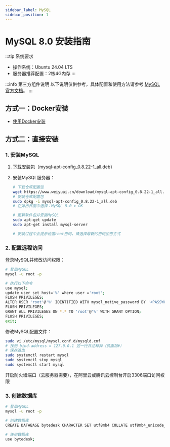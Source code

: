 ```yaml
---
sidebar_label: MySQL
sidebar_position: 1
---
```


# MySQL 8.0 安装指南

:::tip 系统要求

- 操作系统：Ubuntu 24.04 LTS
- 服务器推荐配置：2核4G内存
:::

:::info 第三方组件说明
以下说明仅供参考，具体配置和使用方法请参考 [MySQL 官方文档](https://dev.mysql.com/doc/)。
:::

## 方式一：Docker安装

- [使用Docker安装](../jar.md#12-安装项目依赖)

## 方式二：直接安装

### 1. 安装MySQL

1. [下载安装包](https://www.weiyuai.cn/download/mysql-apt-config_0.8.22-1_all.deb)（mysql-apt-config_0.8.22-1_all.deb）

2. 安装MySQL服务器：

   ```bash
   # 下载仓库配置包
   wget https://www.weiyuai.cn/download/mysql-apt-config_0.8.22-1_all.deb
   # 安装仓库配置包
   sudo dpkg -i mysql-apt-config_0.8.22-1_all.deb
   # 在弹出界面中选择：MySQL 8.0 > OK
   
   # 更新软件包并安装MySQL
   sudo apt-get update
   sudo apt-get install mysql-server
   
   # 安装过程中会提示设置root密码，请选择最新的密码加密方式
   ```

### 2. 配置远程访问

登录MySQL并修改访问权限：

```bash
# 登录MySQL
mysql -u root -p

# 执行以下命令
use mysql;
update user set host='%' where user ='root';
FLUSH PRIVILEGES;
ALTER USER 'root'@'%' IDENTIFIED WITH mysql_native_password BY '<PASSWORD>';
FLUSH PRIVILEGES;
GRANT ALL PRIVILEGES ON *.* TO 'root'@'%' WITH GRANT OPTION;
FLUSH PRIVILEGES;
exit;
```

修改MySQL配置文件：

```bash
sudo vi /etc/mysql/mysql.conf.d/mysqld.cnf
# 找到 bind-address = 127.0.0.1 这一行并注释掉（前面加#）
# 保存退出
sudo systemctl restart mysql
sudo systemctl stop mysql
sudo systemctl start mysql
```

开启防火墙端口（云服务器需要），在阿里云或腾讯云控制台开启3306端口访问权限

### 3. 创建数据库

```bash
# 登录MySQL
mysql -u root -p

# 创建数据库
CREATE DATABASE bytedesk CHARACTER SET utf8mb4 COLLATE utf8mb4_unicode_ci;

# 使用数据库
use bytedesk;
```

